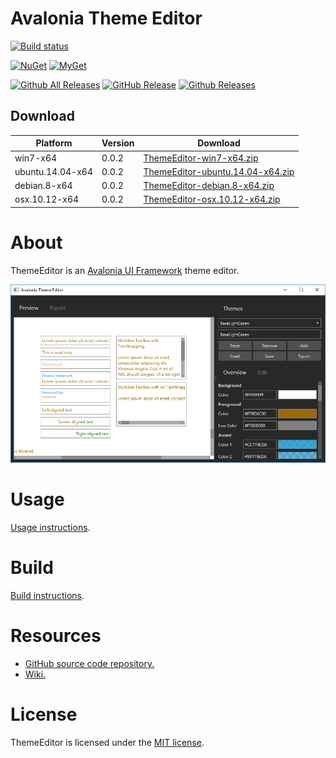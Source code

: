 # Avalonia Theme Editor

[![Build status](https://dev.azure.com/wieslawsoltes/ThemeEditor/_apis/build/status/ThemeEditor)](https://dev.azure.com/wieslawsoltes/ThemeEditor/_build/latest?definitionId=20)

[![NuGet](https://img.shields.io/nuget/v/ThemeEditor.ViewModels.svg)](https://www.nuget.org/packages/ThemeEditor.ViewModels) [![MyGet](https://img.shields.io/myget/themeeditor-nightly/vpre/ThemeEditor.ViewModels.svg?label=myget)](https://www.myget.org/gallery/themeeditor-nightly) 

[![Github All Releases](https://img.shields.io/github/downloads/wieslawsoltes/themeeditor/total.svg)](https://github.com/wieslawsoltes/ThemeEditor/releases)
[![GitHub Release](https://img.shields.io/github/release/wieslawsoltes/themeeditor.svg)](https://github.com/wieslawsoltes/ThemeEditor/releases/latest)
[![Github Releases](https://img.shields.io/github/downloads/wieslawsoltes/themeeditor/latest/total.svg)](https://github.com/wieslawsoltes/ThemeEditor/releases)

## Download

| Platform              | Version    | Download                                                                                                                                     |
|-----------------------|------------|----------------------------------------------------------------------------------------------------------------------------------------------|
| win7-x64              | 0.0.2      | [ThemeEditor-win7-x64.zip](https://github.com/wieslawsoltes/ThemeEditor/releases/download/0.0.2/ThemeEditor-win7-x64.zip)                    |
| ubuntu.14.04-x64      | 0.0.2      | [ThemeEditor-ubuntu.14.04-x64.zip](https://github.com/wieslawsoltes/ThemeEditor/releases/download/0.0.2/ThemeEditor-ubuntu.14.04-x64.zip)    |
| debian.8-x64          | 0.0.2      | [ThemeEditor-debian.8-x64.zip](https://github.com/wieslawsoltes/ThemeEditor/releases/download/0.0.2/ThemeEditor-debian.8-x64.zip)            |
| osx.10.12-x64         | 0.0.2      | [ThemeEditor-osx.10.12-x64.zip](https://github.com/wieslawsoltes/ThemeEditor/releases/download/0.0.2/ThemeEditor-osx.10.12-x64.zip)          |

# About

ThemeEditor is an [Avalonia UI Framework](http://avaloniaui.net/) theme editor.

[![ThemeEditor](images/ThemeEditor.png)](images/ThemeEditor.png)

# Usage

[Usage instructions](https://github.com/wieslawsoltes/ThemeEditor/wiki/Usage).

# Build

[Build instructions](https://github.com/wieslawsoltes/ThemeEditor/wiki/Build).

# Resources

* [GitHub source code repository.](https://github.com/wieslawsoltes/ThemeEditor)
* [Wiki.](https://github.com/wieslawsoltes/ThemeEditor/wiki)

# License

ThemeEditor is licensed under the [MIT license](LICENSE.TXT).
